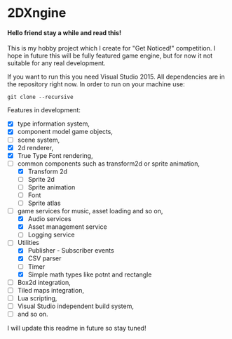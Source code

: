 # 2DXngine

#### Hello friend stay a while and read this!

This is my hobby project which I create for "Get Noticed!" competition. I hope in future this will be fully featured game engine, but for now it not suitable for any real development. 

If you want to run this you need Visual Studio 2015. All dependencies are in the repository right now. In order to run on your machine use:

```
git clone --recursive
```

Features in development:

- [x] type information system,
- [x] component model game objects,
- [ ] scene system,
- [x] 2d renderer,
- [x] True Type Font rendering,
- [ ] common components such as transform2d or sprite animation,
  - [x] Transform 2d
  - [ ] Sprite 2d
  - [ ] Sprite animation
  - [ ] Font
  - [ ] Sprite atlas 
- [ ] game services for music, asset loading and so on,
  - [x] Audio services
  - [x] Asset management service
  - [ ] Logging service
- [ ] Utilities
  - [x] Publisher - Subscriber events
  - [x] CSV parser
  - [ ] Timer
  - [x] Simple math types like potnt and rectangle
- [ ] Box2d integration,
- [ ] Tiled maps integration,
- [ ] Lua scripting,
- [ ] Visual Studio independent build system,
- [ ] and so on.

I will update this readme in future so stay tuned!
